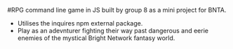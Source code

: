 #RPG command line game in JS built by group 8 as a mini project for BNTA. 


- Utilises the inquires npm external package. 
- Play as an adevnturer fighting their way past dangerous and eerie enemies of the mystical Bright Network fantasy world.


